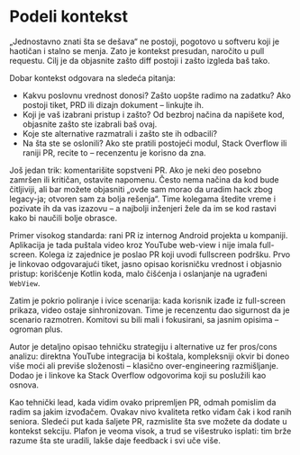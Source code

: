 # Podeli kontekst

„Jednostavno znati šta se dešava“ ne postoji, pogotovo u softveru koji je haotičan i stalno se menja. Zato je kontekst presudan, naročito u pull requestu. Cilj je da objasnite zašto diff postoji i zašto izgleda baš tako.

Dobar kontekst odgovara na sledeća pitanja:
- Kakvu poslovnu vrednost donosi? Zašto uopšte radimo na zadatku? Ako postoji tiket, PRD ili dizajn dokument – linkujte ih.
- Koji je vaš izabrani pristup i zašto? Od bezbroj načina da napišete kod, objasnite zašto ste izabrali baš ovaj.
- Koje ste alternative razmatrali i zašto ste ih odbacili?
- Na šta ste se oslonili? Ako ste pratili postojeći modul, Stack Overflow ili raniji PR, recite to – recenzentu je korisno da zna.

Još jedan trik: komentarišite sopstveni PR. Ako je neki deo posebno zamršen ili kritičan, ostavite napomenu. Često nema načina da kod bude čitljiviji, ali bar možete objasniti „ovde sam morao da uradim hack zbog legacy-ja; otvoren sam za bolja rešenja“. Time kolegama štedite vreme i pozivate ih da vas izazovu – a najbolji inženjeri žele da im se kod rastavi kako bi naučili bolje obrasce.

Primer visokog standarda: rani PR iz internog Android projekta u kompaniji. Aplikacija je tada puštala video kroz YouTube web-view i nije imala full-screen. Kolega iz zajednice je poslao PR koji uvodi fullscreen podršku. Prvo je linkovao odgovarajući tiket, jasno opisao korisničku vrednost i objasnio pristup: korišćenje Kotlin koda, malo čišćenja i oslanjanje na ugrađeni `WebView`.

Zatim je pokrio poliranje i ivice scenarija: kada korisnik izađe iz full-screen prikaza, video ostaje sinhronizovan. Time je recenzentu dao sigurnost da je scenario razmotren. Komitovi su bili mali i fokusirani, sa jasnim opisima – ogroman plus.

Autor je detaljno opisao tehničku strategiju i alternative uz fer pros/cons analizu: direktna YouTube integracija bi koštala, kompleksniji okvir bi doneo više moći ali previše složenosti – klasično over-engineering razmišljanje. Dodao je i linkove ka Stack Overflow odgovorima koji su poslužili kao osnova.

Kao tehnički lead, kada vidim ovako pripremljen PR, odmah pomislim da radim sa jakim izvođačem. Ovakav nivo kvaliteta retko viđam čak i kod ranih seniora. Sledeći put kada šaljete PR, razmislite šta sve možete da dodate u kontekst sekciju. Plafon je veoma visok, a trud se višestruko isplati: tim brže razume šta ste uradili, lakše daje feedback i svi uče više.

